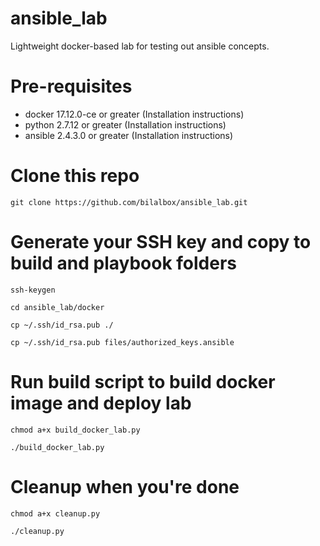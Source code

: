 # ansible_lab

Lightweight docker-based lab for testing out ansible concepts.


# Pre-requisites

* docker 17.12.0-ce or greater (Installation instructions)
* python 2.7.12 or greater (Installation instructions)
* ansible 2.4.3.0 or greater (Installation instructions)


# Clone this repo

`git clone https://github.com/bilalbox/ansible_lab.git`


# Generate your SSH key and copy to build and playbook folders

`ssh-keygen`

`cd ansible_lab/docker`

`cp ~/.ssh/id_rsa.pub ./`

`cp ~/.ssh/id_rsa.pub files/authorized_keys.ansible`



# Run build script to build docker image and deploy lab

`chmod a+x build_docker_lab.py`

`./build_docker_lab.py`



# Cleanup when you're done

`chmod a+x cleanup.py`

`./cleanup.py`

